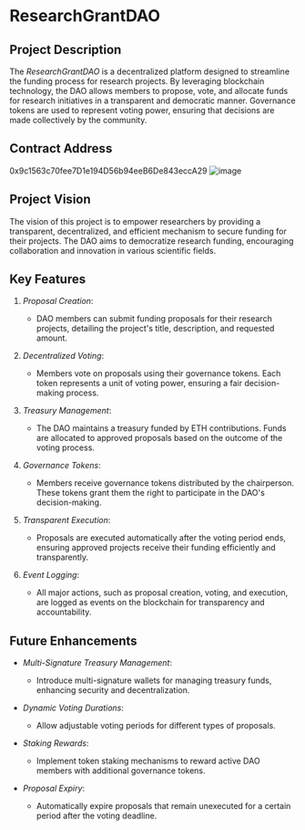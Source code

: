 # ResearchGrantDAO

## Project Description
The *ResearchGrantDAO* is a decentralized platform designed to streamline the funding process for research projects. By leveraging blockchain technology, the DAO allows members to propose, vote, and allocate funds for research initiatives in a transparent and democratic manner. Governance tokens are used to represent voting power, ensuring that decisions are made collectively by the community.

## Contract Address
0x9c1563c70fee7D1e194D56b94eeB6De843eccA29
![image](https://github.com/user-attachments/assets/692940bf-ca56-4973-ac00-738fc57ba256)


## Project Vision
The vision of this project is to empower researchers by providing a transparent, decentralized, and efficient mechanism to secure funding for their projects. The DAO aims to democratize research funding, encouraging collaboration and innovation in various scientific fields.

## Key Features
1. *Proposal Creation*:
   - DAO members can submit funding proposals for their research projects, detailing the project's title, description, and requested amount.

2. *Decentralized Voting*:
   - Members vote on proposals using their governance tokens. Each token represents a unit of voting power, ensuring a fair decision-making process.

3. *Treasury Management*:
   - The DAO maintains a treasury funded by ETH contributions. Funds are allocated to approved proposals based on the outcome of the voting process.

4. *Governance Tokens*:
   - Members receive governance tokens distributed by the chairperson. These tokens grant them the right to participate in the DAO's decision-making.

5. *Transparent Execution*:
   - Proposals are executed automatically after the voting period ends, ensuring approved projects receive their funding efficiently and transparently.

6. *Event Logging*:
   - All major actions, such as proposal creation, voting, and execution, are logged as events on the blockchain for transparency and accountability.


## Future Enhancements
- *Multi-Signature Treasury Management*:
  - Introduce multi-signature wallets for managing treasury funds, enhancing security and decentralization.
  
- *Dynamic Voting Durations*:
  - Allow adjustable voting periods for different types of proposals.

- *Staking Rewards*:
  - Implement token staking mechanisms to reward active DAO members with additional governance tokens.

- *Proposal Expiry*:
  - Automatically expire proposals that remain unexecuted for a certain period after the voting deadline.







